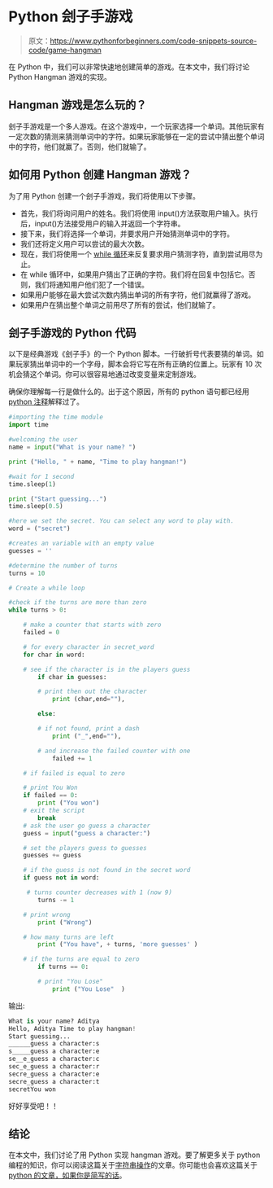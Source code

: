 # Python 刽子手游戏

> 原文：<https://www.pythonforbeginners.com/code-snippets-source-code/game-hangman>

在 Python 中，我们可以非常快速地创建简单的游戏。在本文中，我们将讨论 Python Hangman 游戏的实现。

## Hangman 游戏是怎么玩的？

刽子手游戏是一个多人游戏。在这个游戏中，一个玩家选择一个单词。其他玩家有一定次数的猜测来猜测单词中的字符。如果玩家能够在一定的尝试中猜出整个单词中的字符，他们就赢了。否则，他们就输了。

## 如何用 Python 创建 Hangman 游戏？

为了用 Python 创建一个刽子手游戏，我们将使用以下步骤。

*   首先，我们将询问用户的姓名。我们将使用 input()方法获取用户输入。执行后，input()方法接受用户的输入并返回一个字符串。
*   接下来，我们将选择一个单词，并要求用户开始猜测单词中的字符。
*   我们还将定义用户可以尝试的最大次数。
*   现在，我们将使用一个 [while 循环](https://www.pythonforbeginners.com/loops/python-while-loop)来反复要求用户猜测字符，直到尝试用尽为止。
*   在 while 循环中，如果用户猜出了正确的字符。我们将在回复中包括它。否则，我们将通知用户他们犯了一个错误。
*   如果用户能够在最大尝试次数内猜出单词的所有字符，他们就赢得了游戏。
*   如果用户在猜出整个单词之前用尽了所有的尝试，他们就输了。

## 刽子手游戏的 Python 代码

以下是经典游戏《刽子手》的一个 Python 脚本。一行破折号代表要猜的单词。如果玩家猜出单词中的一个字母，脚本会将它写在所有正确的位置上。玩家有 10 次机会猜这个单词。你可以很容易地通过改变变量来定制游戏。

确保你理解每一行是做什么的。出于这个原因，所有的 python 语句都已经用 [python 注释](https://www.pythonforbeginners.com/comments/how-to-use-comments-in-python)解释过了。

```py
#importing the time module
import time

#welcoming the user
name = input("What is your name? ")

print ("Hello, " + name, "Time to play hangman!")

#wait for 1 second
time.sleep(1)

print ("Start guessing...")
time.sleep(0.5)

#here we set the secret. You can select any word to play with. 
word = ("secret")

#creates an variable with an empty value
guesses = ''

#determine the number of turns
turns = 10

# Create a while loop

#check if the turns are more than zero
while turns > 0:         

    # make a counter that starts with zero
    failed = 0             

    # for every character in secret_word    
    for char in word:      

    # see if the character is in the players guess
        if char in guesses:    

        # print then out the character
            print (char,end=""),    

        else:

        # if not found, print a dash
            print ("_",end=""),     

        # and increase the failed counter with one
            failed += 1    

    # if failed is equal to zero

    # print You Won
    if failed == 0:        
        print ("You won")
    # exit the script
        break            
    # ask the user go guess a character
    guess = input("guess a character:") 

    # set the players guess to guesses
    guesses += guess                    

    # if the guess is not found in the secret word
    if guess not in word:  

     # turns counter decreases with 1 (now 9)
        turns -= 1        

    # print wrong
        print ("Wrong")  

    # how many turns are left
        print ("You have", + turns, 'more guesses' )

    # if the turns are equal to zero
        if turns == 0:           

        # print "You Lose"
            print ("You Lose"  ) 
```

输出:

```py
What is your name? Aditya
Hello, Aditya Time to play hangman!
Start guessing...
______guess a character:s
s_____guess a character:e
se__e_guess a character:c
sec_e_guess a character:r
secre_guess a character:e
secre_guess a character:t
secretYou won
```

好好享受吧！！

## 结论

在本文中，我们讨论了用 Python 实现 hangman 游戏。要了解更多关于 python 编程的知识，你可以阅读这篇关于[字符串操作](https://www.pythonforbeginners.com/basics/string-manipulation-in-python)的文章。你可能也会喜欢这篇关于 [python 的文章，如果你是简写的话](https://avidpython.com/python-basics/python_if_else_shorthand/)。